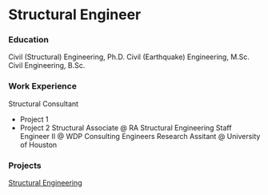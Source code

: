 # Structural Engineer

### Education
Civil (Structural) Engineering, Ph.D.
Civil (Earthquake) Engineering, M.Sc.
Civil Engineering, B.Sc.

### Work Experience
Structural Consultant
- Project 1
- Project 2
Structural Associate @ RA Structural Engineering
Staff Engineer II @ WDP Consulting Engineers
Research Assitant @ University of Houston

### Projects
[Structural Engineering](https://hkaragah.github.io/portfolio/structure.md)

